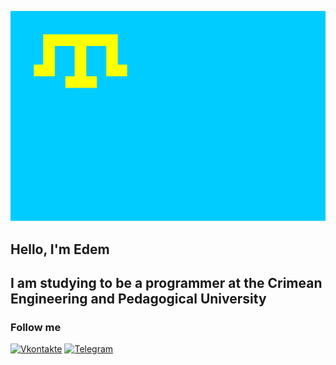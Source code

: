 ![Header](https://github.com/EdemBatalow/EdemBatalow/blob/main/assets/Flag_of_the_Crimeans.svg.png)

## Hello, I'm Edem
## I am studying to be a programmer at the Crimean Engineering and Pedagogical University
### Follow me
[![Vkontakte](https://img.shields.io/badge/-Vkontakte-090909?style=for-the-badge&logo=Vk&logoColor=4F7DB3)](https://vk.com/id384359250)
[![Telegram](https://img.shields.io/badge/-Telegram-090909?style=for-the-badge&logo=Telegram&logoColor=27A0D9)](https://t.me/Edem_Batalow)